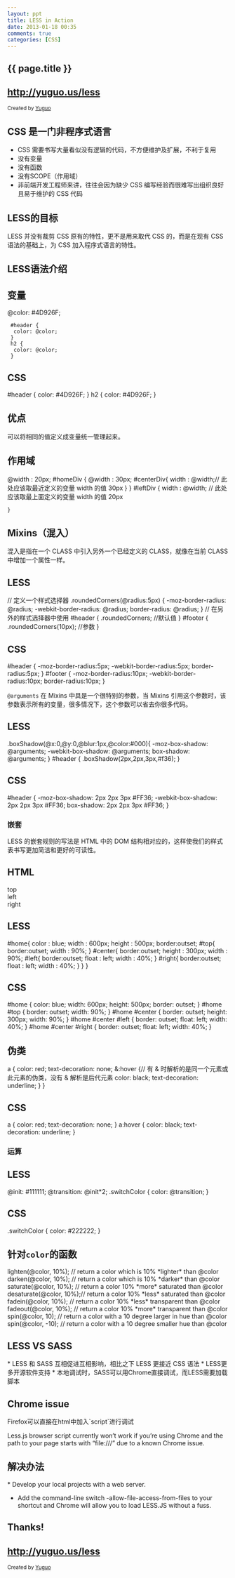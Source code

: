 ```yaml
---
layout: ppt
title: LESS in Action
date: 2013-01-18 00:35
comments: true
categories: [CSS]
---
```


<section data-markdown>
<h1>{{ page.title }}</h1>
<h2><a href="http://yuguo.us/less">http://yuguo.us/less</a></h2>
<p>
<small>Created by <a href="http://yuguo.us">Yuguo</a></small>
</p>
</section>


<section>
<h2>CSS 是一门非程序式语言</h2>
<ul>
	<li>CSS 需要书写大量看似没有逻辑的代码，不方便维护及扩展，不利于复用</li>
	<li>没有变量</li>
	<li>没有函数</li>
	<li>没有SCOPE（作用域）</li>
	<li>非前端开发工程师来讲，往往会因为缺少 CSS 编写经验而很难写出组织良好且易于维护的 CSS 代码</li>
</ul>
</section>


<section>
<h2>LESS的目标</h2>
<p>LESS 并没有裁剪 CSS 原有的特性，更不是用来取代 CSS 的，而是在现有 CSS 语法的基础上，为 CSS 加入程序式语言的特性。</p>
</section>


<section>
<h1>LESS语法介绍</h1>
</section>


<section>
<section data-markdown>
<h2>变量</h2>
	@color: #4D926F; 

	 #header { 
	  color: @color; 
	 } 
	 h2 { 
	  color: @color; 
	 } 	
</section>
<section data-markdown>
<h2>CSS</h2>
	#header { 
	  color: #4D926F; 
	 } 
	 h2 { 
	  color: #4D926F; 
	 } 	
</section>


<section>
<h2>优点</h2>
<p>可以将相同的值定义成变量统一管理起来。</p>
</section>

</section>

<section data-markdown>
<h2>作用域</h2>
	@width : 20px; 
	 #homeDiv { 
	   @width : 30px; 
	   #centerDiv{ 
	       width : @width;// 此处应该取最近定义的变量 width 的值 30px 
	              } 
	 } 
	 #leftDiv { 
	     width : @width; // 此处应该取最上面定义的变量 width 的值 20px 

	} 
</section>


<section>
	<section>
		<h2>Mixins（混入）</h2>
		<p>混入是指在一个 CLASS 中引入另外一个已经定义的 CLASS，就像在当前 CLASS 中增加一个属性一样。</p>
	</section>
<section data-markdown>
<h2>LESS</h2>
	// 定义一个样式选择器
	 .roundedCorners(@radius:5px) { 
	 -moz-border-radius: @radius; 
	 -webkit-border-radius: @radius; 
	 border-radius: @radius; 
	 } 
	 // 在另外的样式选择器中使用
	 #header { 
	 .roundedCorners; //默认值
	 } 
	 #footer { 
	 .roundedCorners(10px);  //参数
	 } 
</section>
<section data-markdown>
<h2>CSS</h2>
	#header { 
	 -moz-border-radius:5px; 
	 -webkit-border-radius:5px; 
	 border-radius:5px; 
	 } 
	 #footer { 
	 -moz-border-radius:10px; 
	 -webkit-border-radius:10px; 
	 border-radius:10px; 
	 } 
</section>
<section>
	<p><code>@arguments</code> 在 Mixins 中具是一个很特别的参数，当 Mixins 引用这个参数时，该参数表示所有的变量，很多情况下，这个参数可以省去你很多代码。</p>
</section>
<section data-markdown>
<h2>LESS</h2>
	 .boxShadow(@x:0,@y:0,@blur:1px,@color:#000){ 
	 -moz-box-shadow: @arguments; 
	 -webkit-box-shadow: @arguments; 
	 box-shadow: @arguments; 
	 } 
	 #header { 
	 .boxShadow(2px,2px,3px,#f36); 
	 } 
</section>
<section data-markdown>
<h2>CSS</h2>
	#header { 
	 -moz-box-shadow: 2px 2px 3px #FF36; 
	 -webkit-box-shadow: 2px 2px 3px #FF36; 
	 box-shadow: 2px 2px 3px #FF36; 
	 } 
</section>
</section>

<section>
	<section>
	<h1>嵌套</h1>
	<p>LESS 的嵌套规则的写法是 HTML 中的 DOM 结构相对应的，这样使我们的样式表书写更加简洁和更好的可读性。</p>
	</section>
<section data-markdown>
<h2>HTML</h2>
	<div id="home"> 
	 <div id="top">top</div> 
	 <div id="center"> 
	 <div id="left">left</div> 
	 <div id="right">right</div> 
	 </div> 
	 </div> 
</section>
<section data-markdown>
<h2>LESS</h2>			 
	 #home{ 
	   color : blue; 
	   width : 600px; 
	   height : 500px; 
	   border:outset; 
	   #top{ 
	        border:outset; 
	        width : 90%; 
	   } 
	   #center{ 
	        border:outset; 
	        height : 300px; 
	        width : 90%; 
	        #left{ 
	          border:outset; 
	          float : left; 
	  width : 40%; 
	        } 
	        #right{ 
	          border:outset; 
	          float : left; 
	  width : 40%; 
	        } 
	    } 
	 } 
</section>
<section data-markdown>
<h2>CSS</h2>
	 #home { 
	  color: blue; 
	  width: 600px; 
	  height: 500px; 
	  border: outset; 
	 } 
	 #home #top { 
	  border: outset; 
	  width: 90%; 
	 } 
	 #home #center { 
	  border: outset; 
	  height: 300px; 
	  width: 90%; 
	 } 
	 #home #center #left { 
	  border: outset; 
	  float: left; 
	  width: 40%; 
	 } 
	 #home #center #right { 
	  border: outset; 
	  float: left; 
	  width: 40%; 
	 } 
</section>
</section>

<section data-markdown>
<h2>伪类</h2>
	a { 
	 color: red; 
	 text-decoration: none; 
	 &:hover {// 有 & 时解析的是同一个元素或此元素的伪类，没有 & 解析是后代元素
	  color: black; 
	  text-decoration: underline; 
	 } 
	 } 
</section>
<section data-markdown>
<h2>CSS</h2>
	a { 
	 color: red; 
	 text-decoration: none; 
	 } 
	 a:hover { 
	 color: black; 
	 text-decoration: underline; 
	 } 
</section>

<section>
	<section>
	<h1>运算</h1>
	</section>
	<section data-markdown>
<h2>LESS</h2>
		 @init: #111111; 
		 @transition: @init*2; 
		 .switchColor { 
		 color: @transition; 
		 } 
	</section>
	<section data-markdown>
<h2>CSS</h2>
		.switchColor { 
		  color: #222222; 
		 } 
	</section>
	<section data-markdown>
<h2>针对<code>color</code>的函数</h2>
	lighten(@color, 10%); // return a color which is 10% *lighter* than @color 
	 darken(@color, 10%); // return a color which is 10% *darker* than @color 
	 saturate(@color, 10%); // return a color 10% *more* saturated than @color 
	 desaturate(@color, 10%);// return a color 10% *less* saturated than @color 
	 fadein(@color, 10%); // return a color 10% *less* transparent than @color 
	 fadeout(@color, 10%); // return a color 10% *more* transparent than @color 
	 spin(@color, 10); // return a color with a 10 degree larger in hue than @color 
	 spin(@color, -10); // return a color with a 10 degree smaller hue than @color 
	</section>
</section>

<section data-markdown>
<h2>LESS VS SASS</h2>
* LESS 和 SASS 互相促进互相影响，相比之下 LESS 更接近 CSS 语法
* LESS更多开源软件支持
* 本地调试时，SASS可以用Chrome直接调试，而LESS需要加载脚本
</section>

<section data-markdown>
<h2>Chrome issue</h2>
Firefox可以直接在html中加入`script`进行调试

Less.js browser script currently won’t work if you’re using Chrome and the path to your page starts with “file:///” due to a known Chrome issue.
</section>

<section data-markdown>
<h2>解决办法</h2>
* Develop your local projects with a web server.

* Add the command-line switch -allow-file-access-from-files to your shortcut and Chrome will allow you to load LESS.JS without a fuss.
</section>

<section data-markdown>
<h1>Thanks!</h1>

<h2><a href="http://yuguo.us/less">http://yuguo.us/less</a></h2>
<p>
<small>Created by <a href="http://yuguo.us">Yuguo</a></small>
</p>
</section>